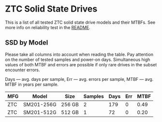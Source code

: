ZTC Solid State Drives
======================

This is a list of all tested ZTC solid state drive models and their MTBFs. See
more info on reliability test in the [README](https://github.com/linuxhw/SMART).

SSD by Model
------------

Please take all columns into account when reading the table. Pay attention on the
number of tested samples and power-on days. Simultaneous high values of both MTBF
and errors are possible if only rare drives in the subset encounter errors.

Days — avg. days per sample,
Err  — avg. errors per sample,
MTBF — avg. MTBF in years per sample.

| MFG       | Model              | Size   | Samples | Days  | Err   | MTBF   |
|-----------|--------------------|--------|---------|-------|-------|--------|
| ZTC       | SM201-256G         | 256 GB | 2       | 179   | 0     | 0.49   |
| ZTC       | SM201-512G         | 512 GB | 1       | 72    | 0     | 0.20   |
